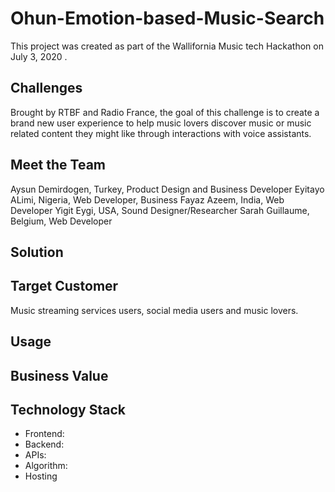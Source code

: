 # Ohun-Emotion-based-Music-Search
This project was created as part of the Wallifornia Music tech Hackathon on July 3, 2020 .

## Challenges
Brought by RTBF and Radio France, the goal of this challenge is to create a brand new user experience to help music lovers discover music or music related content they might like through interactions with voice assistants.

## Meet the Team
Aysun Demirdogen, Turkey, Product Design and Business Developer Eyitayo ALimi, Nigeria, Web Developer, Business Fayaz Azeem, India, Web Developer Yigit Eygi, USA, Sound Designer/Researcher Sarah Guillaume, Belgium, Web Developer

## Solution

## Target Customer
Music streaming services users, social media users and music lovers.

## Usage

## Business Value

## Technology Stack
* Frontend:
* Backend:
* APIs:
* Algorithm:
* Hosting
